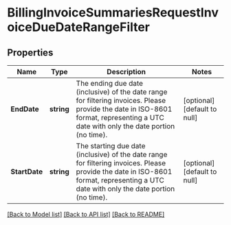 # BillingInvoiceSummariesRequestInvoiceDueDateRangeFilter

## Properties
Name | Type | Description | Notes
------------ | ------------- | ------------- | -------------
**EndDate** | **string** | The ending due date (inclusive) of the date range for filtering invoices. Please provide the date in ISO-8601 format, representing a UTC date with only the date portion (no time). | [optional] [default to null]
**StartDate** | **string** | The starting due date (inclusive) of the date range for filtering invoices. Please provide the date in ISO-8601 format, representing a UTC date with only the date portion (no time). | [optional] [default to null]

[[Back to Model list]](../README.md#documentation-for-models) [[Back to API list]](../README.md#documentation-for-api-endpoints) [[Back to README]](../README.md)

